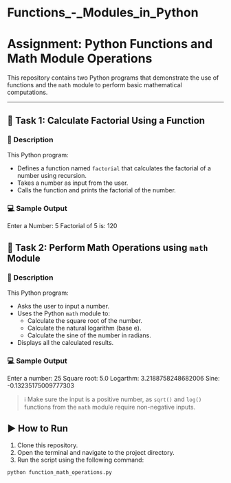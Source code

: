 # Functions_-_Modules_in_Python
# Assignment: Python Functions and Math Module Operations

This repository contains two Python programs that demonstrate the use of functions and the `math` module to perform basic mathematical computations.

---

## 🔢 Task 1: Calculate Factorial Using a Function

### 📌 Description
This Python program:
- Defines a function named `factorial` that calculates the factorial of a number using recursion.
- Takes a number as input from the user.
- Calls the function and prints the factorial of the number.

### 💻 Sample Output
Enter a Number: 5
Factorial of 5 is: 120

## 🧮 Task 2: Perform Math Operations using `math` Module

### 📌 Description
This Python program:
- Asks the user to input a number.
- Uses the Python `math` module to:
  - Calculate the square root of the number.
  - Calculate the natural logarithm (base e).
  - Calculate the sine of the number in radians.
- Displays all the calculated results.

### 💻 Sample Output

Enter a number: 25
Square root: 5.0
Logarthm: 3.2188758248682006
Sine: -0.13235175009777303

> ℹ️ Make sure the input is a positive number, as `sqrt()` and `log()` functions from the `math` module require non-negative inputs.


## ▶️ How to Run

1. Clone this repository.
2. Open the terminal and navigate to the project directory.
3. Run the script using the following command:

```bash
python function_math_operations.py

